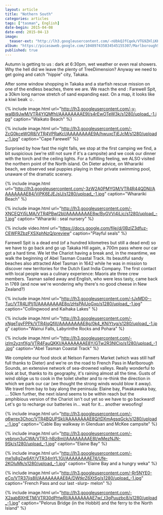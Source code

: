 ```yaml
---
layout: article
title: "Nothern South"
categories: articles
tags: ["tasman", English]
date-begin: 2015-04-08
date-end: 2015-04-13
image: 
  teaser-ext: "http://lh3.googleusercontent.com/-nUbkQJfCqek/VTG9ZHliKKI/AAAAAAAAEfM/GRHHp1gpvd8/s1280/upload_-1.jpg"
album: "https://picasaweb.google.com/104897435834545155307/MarlboroughSound?authkey=Gv1sRgCPCZs9r5homilQE"
published: true
---
```


Autumn is getting to us : dark at 6:30pm, wet weather or even real showers. Why the hell did we leave the plenty of TreeDimension? Anyway we need to get going and catch "hippie" city, Takaka.

After some window shopping in Takaka and a starfish rescue mission on one of the endless beaches, there we are. We reach the end :  Farewell Spit, a 30km long narrow stretch of sand expanding east. On a map, it looks like a kiwi beak ☺.

{% include image.html url="http://lh3.googleusercontent.com/-y-waIBi9JwM/VTR4YIQMfhI/AAAAAAAAE9I/s4rEwOTeW3k/s1280/upload_-1.jpg" caption="Waikato Beach" %}

{% include image.html url="http://lh3.googleusercontent.com/-ZcG0kceWOR8/VTR4VPRaKcI/AAAAAAAAE9A/hwuxcTjEJcM/s1280/upload_-1.jpg" caption="Cape Farewell" %}

Surprised by how fast the night falls, we stop at the first camping we find, a bit suspicious (we're still not sure if it's a campsite) and we cook our dinner with the torch and the ceiling lights. For a fulfilling feeling, we ALSO visited the northern point of the North island. On Dieter advice, on Wharariki beach, we observed seal puppies playing in their private swimming pool, unaware of the dramatic scenery.

{% include image.html url="http://lh3.googleusercontent.com/-3zW2A0PMYGM/VTR4R44QDNI/AAAAAAAAE84/VjPK6EJEJsU/s1280/upload_-1.jpg" caption="Wharariki Beach" %}

{% include image.html url="http://lh3.googleusercontent.com/-XNCEQYj5LMA/VTR4PBwl2bI/AAAAAAAAE8w/ByGVVi4iLjc/s1280/upload_-1.jpg" caption="Wharariki : seal nursery" %}

{% include video.html url="https://docs.google.com/file/d/0BzIZ3dfuz-CEWFRZbzFXSXphNzQ/preview" caption="Playful seals" %}

Farewell Spit is a dead end (of a hundred kilometres but still a dead end) so we have to go back and go up Takaka Hill again, a 700m pass where our car got a hard time. We let the Chariot having a break and, in the meantime, we walk the beginning of Abel Tasman Coastal Track. Its beautiful sandy beaches also attracted Abel Tasman in 1642 while he was in mission to discover new territories for the Dutch East India Company. The first contact with local people was a culinary experience: Maoris ate three crew members. Tasman sailed away and English, who were less tasty, came back in 1769 (and now we're wondering why there's no good cheese in New Zealand?)

{% include image.html url="http://lh3.googleusercontent.com/-tJxMD0--Tuc/VTR4LlPIj1I/AAAAAAAAE8o/zHsPAiUoGxo/s1280/upload_-1.jpg" caption="Collingwood and Kaihaka Lakes" %}

{% include image.html url="http://lh3.googleusercontent.com/-xNgeTgvFPPk/VTR4IqQfiII/AAAAAAAAE8g/0k4_KNiYtyg/s1280/upload_-1.jpg" caption="Wainui Falls, Labyrinthe Rocks and Pohara" %}

{% include image.html url="http://lh3.googleusercontent.com/-izlm2yznfXg/VTR4FauQKKI/AAAAAAAAE8Y/GTw2R3NlCio/s1280/upload_-1.jpg" caption="Abel Tasman Coastal Track" %}

We complete our food stock at Nelson Farmers Market (which was still half full thanks to Dieter) and we're on the road to French Pass in Marlborough Sounds, an extensive network of sea-drowned valleys. Really wonderful to look at but, thanks to its geography, it's raining almost all the time. Gusts of wind oblige us to cook in the toilet shelter and to re-think the direction in which we park our car (we thought the strong winds would blow it away). We travel from bay to bay along the peninsula: Elaine bay, Piwakawaka bay, ... 50km further, the next island seems to be within reach but the amphibious version of the Chariot isn't out yet so we have to go backward! Let's go to recharge our batteries in... wait for it... another wwoofing!

{% include image.html url="http://lh3.googleusercontent.com/-q6wrex3Choc/VTR4BQUPSkI/AAAAAAAAE8Q/tDXmAgsqGck/s1280/upload_-1.jpg" caption="Cable Bay walkway in Glenduan and McKee campsite" %}

{% include image.html url="http://lh3.googleusercontent.com/-yebnyn3uCWA/VTR3-hBz8mI/AAAAAAAAE8I/wMezNJN-9Sk/s1280/upload_-1.jpg" caption="Elaine Bay" %}

{% include image.html url="http://lh3.googleusercontent.com/-me1s8g2w6AY/VTR34mYL1GI/AAAAAAAAE74/Ufe-2KOluMk/s1280/upload_-1.jpg" caption="Elaine Bay and a hungry weka" %}

{% include image.html url="http://lh3.googleusercontent.com/-Rr5NYE0-eCo/VTR37jis8II/AAAAAAAAE8A/DWtkrZ6XtSg/s1280/upload_-1.jpg" caption="French Pass and our last -slurp- melon" %}

{% include image.html url="http://lh3.googleusercontent.com/-X2aabBXHETM/VTR30dPHwRI/AAAAAAAAE7w/_t3gPuuzbc8/s1280/upload_-1.jpg" caption="Pelorus Bridge (in the Hobbit) and the ferry to the North Island" %}